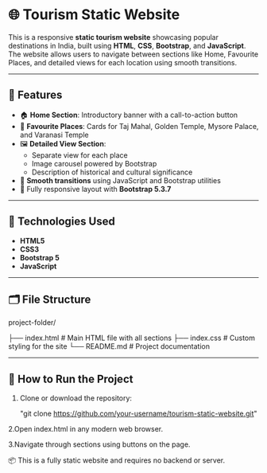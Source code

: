 # 🌐 Tourism Static Website

This is a responsive **static tourism website** showcasing popular destinations in India, built using **HTML**, **CSS**, **Bootstrap**, and **JavaScript**. The website allows users to navigate between sections like Home, Favourite Places, and detailed views for each location using smooth transitions.

---

## 📌 Features

- 🏠 **Home Section**: Introductory banner with a call-to-action button
- 📍 **Favourite Places**: Cards for Taj Mahal, Golden Temple, Mysore Palace, and Varanasi Temple
- 🖼️ **Detailed View Section**:
  - Separate view for each place
  - Image carousel powered by Bootstrap
  - Description of historical and cultural significance
- 🔁 **Smooth transitions** using JavaScript and Bootstrap utilities
- 🎯 Fully responsive layout with **Bootstrap 5.3.7**

---

## 🔧 Technologies Used

- **HTML5**
- **CSS3**
- **Bootstrap 5**
- **JavaScript**

---

## 🗂️ File Structure

project-folder/

├── index.html # Main HTML file with all sections
├── index.css # Custom styling for the site
└── README.md # Project documentation


---

## 🚀 How to Run the Project

1. Clone or download the repository:

   "git clone https://github.com/your-username/tourism-static-website.git"

2.Open index.html in any modern web browser.

3.Navigate through sections using buttons on the page.

📦 This is a fully static website and requires no backend or server.